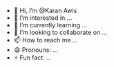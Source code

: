 - 👋 Hi, I’m @Karan Awis
- 👀 I’m interested in ...
- 🌱 I’m currently learning ...
- 💞️ I’m looking to collaborate on ...
- 📫 How to reach me ...
- 😄 Pronouns: ...
- ⚡ Fun fact: ...

<!---
KaranAwis/KaranAwis is a ✨ special ✨ repository because its `README.md` (this file) appears on your GitHub profile.
You can click the Preview link to take a look at your changes.
--->
